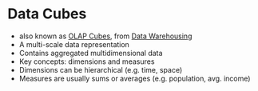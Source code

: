 # Data Cubes

 * also known as [OLAP Cubes](http://en.wikipedia.org/wiki/OLAP_cube), from [Data Warehousing](http://en.wikipedia.org/wiki/Data_warehouse)
 * A multi-scale data representation
 * Contains aggregated multidimensional data
 * Key concepts: dimensions and measures
 * Dimensions can be hierarchical (e.g. time, space)
 * Measures are usually sums or averages (e.g. population, avg. income)
